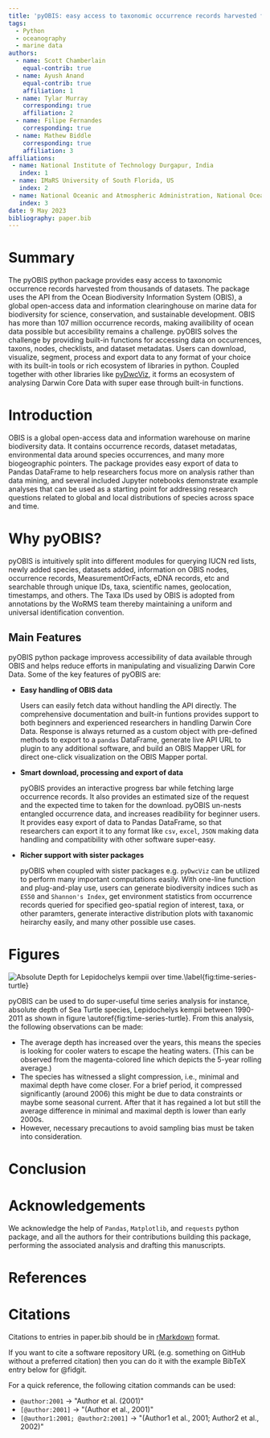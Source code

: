 ```yaml
---
title: 'pyOBIS: easy access to taxonomic occurrence records harvested from thousands of datasets'
tags:
  - Python
  - oceanography
  - marine data
authors:
  - name: Scott Chamberlain
    equal-contrib: true
  - name: Ayush Anand
    equal-contrib: true
    affiliation: 1
  - name: Tylar Murray
    corresponding: true
    affiliation: 2
  - name: Filipe Fernandes
    corresponding: true
  - name: Mathew Biddle
    corresponding: true
    affiliation: 3
affiliations:
 - name: National Institute of Technology Durgapur, India
   index: 1
 - name: IMaRS University of South Florida, US
   index: 2
 - name: National Oceanic and Atmospheric Administration, National Ocean Service, Integrated Ocean Observing System, US
   index: 3
date: 9 May 2023
bibliography: paper.bib
---
```


# Summary
The pyOBIS python package provides easy access to taxonomic occurrence records harvested from thousands of datasets.
The package uses the API from the Ocean Biodiversity Information System (OBIS),
a global open-access data and information clearinghouse on marine data for biodiversity for science, conservation,
and sustainable development.
OBIS has more than 107 million occurrence records, making availibility of ocean data possible but accesibility remains a challenge.
pyOBIS solves the challenge by providing built-in functions for accessing data on occurrences, taxons, nodes, checklists, and dataset metadatas.
Users can download, visualize, segment, process and export data to any format of your choice with its built-in tools or rich ecosystem of libraries in python.
Coupled together with other libraries like [pyDwcViz](https://github.com/marinebon/py-dwc-viz),
it forms an ecosystem of analysing Darwin Core Data with super ease through built-in functions.

# Introduction
OBIS is a global open-access data and information warehouse on marine biodiversity data.
It contains occurrence records, dataset metadatas, environmental data around species occurrences,
and many more biogeographic pointers.
The package provides easy export of data to Pandas DataFrame to help researchers focus more on analysis rather than data mining,
and several included Jupyter notebooks demonstrate example analyses that can be used as a starting point for addressing research questions related to global and local distributions of species across space and time.


# Why pyOBIS?
pyOBIS is intuitively split into different modules for querying IUCN red lists,
newly added species, datasets added, information on OBIS nodes, occurrence records,
MeasurementOrFacts, eDNA records, etc and searchable through unique IDs, taxa, scientific names,
geolocation, timestamps, and others.
The Taxa IDs used by OBIS is adopted from annotations by the WoRMS team thereby maintaining a uniform and universal identification convention.

## Main Features
pyOBIS python package improvess accessibility of data available through OBIS
and helps reduce efforts in manipulating and visualizing Darwin Core Data.
Some of the key features of pyOBIS are:
* **Easy handling of OBIS data**

  Users can easily fetch data without handling the API directly.
  The comprehensive documentation and built-in funtions provides support to both beginners and experienced researchers in handling Darwin Core Data.
  Response is always returned as a custom object with pre-defined methods to export to a `pandas` DataFrame,
  generate live API URL to plugin to any additional software, and
  build an OBIS Mapper URL for direct one-click visualization on the OBIS Mapper portal.

* **Smart download, processing and export of data**

  pyOBIS provides an interactive progress bar while fetching large occurrence records.
  It also provides an estimated size of the request and the expected time to taken for the download.
  pyOBIS un-nests entangled occurrence data, and increases readibility for beginner users.
  It provides easy export of data to Pandas DataFrame,
  so that researchers can export it to any format like `csv`, `excel`, `JSON` making data handling and compatibility
  with other software super-easy.

* **Richer support with sister packages**

  pyOBIS when coupled with sister packages e.g. `pyDwcViz` can be utilized to perform many important computations easily.
  With one-line function and plug-and-play use,
  users can generate biodiversity indices such as `ES50` and `Shannon's Index`,
  get environment statistics from occurrence records queried for specified geo-spatial region of interest,
  taxa, or other paramters,
  generate interactive distribution plots with taxanomic heirarchy easily,
  and many other possible use cases.

# Figures
![Absolute Depth for Lepidochelys kempii over time.\label{fig:time-series-turtle}](https://github.com/ayushanand18/pyobis/assets/36472216/b6e66f31-7bbd-49c9-8186-3ab1a58e57c0)

pyOBIS can be used to do super-useful time series analysis for instance, absolute depth of Sea Turtle species, Lepidochelys kempii between 1990-2011 as shown in figure \autoref{fig:time-series-turtle}. From this analysis, the following observations can be made:
* The average depth has increased over the years, this means the species is looking for cooler waters to escape the heating waters. (This can be observed from the magenta-colored line which depicts the 5-year rolling average.)
* The species has witnessed a slight compression, i.e., minimal and maximal depth have come closer. For a brief period, it compressed significantly (around 2006) this might be due to data constraints or maybe some seasonal current. After that it has regained a lot but still the average difference in minimal and maximal depth is lower than early 2000s.
* However, necessary precautions to avoid sampling bias must be taken into consideration.

# Conclusion


# Acknowledgements
We acknowledge the help of `Pandas`, `Matplotlib`, and `requests` python package, and all the authors for their contributions building this package, performing the associated analysis and drafting this manuscripts.

# References

# Citations
Citations to entries in paper.bib should be in
[rMarkdown](http://rmarkdown.rstudio.com/authoring_bibliographies_and_citations.html)
format.

If you want to cite a software repository URL (e.g. something on GitHub without a preferred
citation) then you can do it with the example BibTeX entry below for @fidgit.

For a quick reference, the following citation commands can be used:
- `@author:2001`  ->  "Author et al. (2001)"
- `[@author:2001]` -> "(Author et al., 2001)"
- `[@author1:2001; @author2:2001]` -> "(Author1 et al., 2001; Author2 et al., 2002)"
